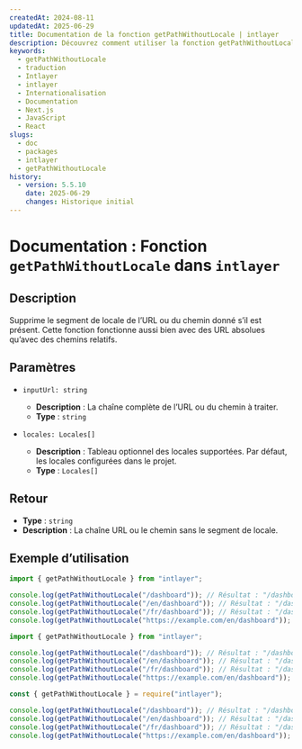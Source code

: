 ```yaml
---
createdAt: 2024-08-11
updatedAt: 2025-06-29
title: Documentation de la fonction getPathWithoutLocale | intlayer
description: Découvrez comment utiliser la fonction getPathWithoutLocale pour le package intlayer
keywords:
  - getPathWithoutLocale
  - traduction
  - Intlayer
  - intlayer
  - Internationalisation
  - Documentation
  - Next.js
  - JavaScript
  - React
slugs:
  - doc
  - packages
  - intlayer
  - getPathWithoutLocale
history:
  - version: 5.5.10
    date: 2025-06-29
    changes: Historique initial
---
```


# Documentation : Fonction `getPathWithoutLocale` dans `intlayer`

## Description

Supprime le segment de locale de l’URL ou du chemin donné s’il est présent. Cette fonction fonctionne aussi bien avec des URL absolues qu’avec des chemins relatifs.

## Paramètres

- `inputUrl: string`

  - **Description** : La chaîne complète de l’URL ou du chemin à traiter.
  - **Type** : `string`

- `locales: Locales[]`
  - **Description** : Tableau optionnel des locales supportées. Par défaut, les locales configurées dans le projet.
  - **Type** : `Locales[]`

## Retour

- **Type** : `string`
- **Description** : La chaîne URL ou le chemin sans le segment de locale.

## Exemple d’utilisation

```typescript codeFormat="typescript"
import { getPathWithoutLocale } from "intlayer";

console.log(getPathWithoutLocale("/dashboard")); // Résultat : "/dashboard"
console.log(getPathWithoutLocale("/en/dashboard")); // Résultat : "/dashboard"
console.log(getPathWithoutLocale("/fr/dashboard")); // Résultat : "/dashboard"
console.log(getPathWithoutLocale("https://example.com/en/dashboard")); // Résultat : "https://example.com/dashboard"
```

```javascript codeFormat="esm"
import { getPathWithoutLocale } from "intlayer";

console.log(getPathWithoutLocale("/dashboard")); // Résultat : "/dashboard"
console.log(getPathWithoutLocale("/en/dashboard")); // Résultat : "/dashboard"
console.log(getPathWithoutLocale("/fr/dashboard")); // Résultat : "/dashboard"
console.log(getPathWithoutLocale("https://example.com/en/dashboard")); // Résultat : "https://example.com/dashboard"
```

```javascript codeFormat="commonjs"
const { getPathWithoutLocale } = require("intlayer");

console.log(getPathWithoutLocale("/dashboard")); // Résultat : "/dashboard"
console.log(getPathWithoutLocale("/en/dashboard")); // Résultat : "/dashboard"
console.log(getPathWithoutLocale("/fr/dashboard")); // Résultat : "/dashboard"
console.log(getPathWithoutLocale("https://example.com/en/dashboard")); // Résultat : "https://example.com/dashboard"
```
